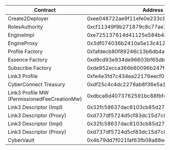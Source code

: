 | Contract                                     | Address                                    |
| -------------------------------------------- | ------------------------------------------ |
| Create2Deployer                              | 0xee048722ae9f11efe0e233c9a53f2cad141acf51 |
| RolesAuthority                               | 0xcf11349f9b271879c8c77ae7b28ad13c3dd6cb0f |
| EngineImpl                                   | 0xe725137614d41125e584b4a845478fe99f06bc62 |
| EngineProxy                                  | 0x3df074036b2410a5e13c41276551cd6c03008dcf |
| Profile Factory                              | 0xfafdecb80f89246c13b6db4afe9dcd54ca8b189a |
| Essence Factory                              | 0xd9cd93e934de96603bf65dbafdf2931b072532c8 |
| Subscribe Factory                            | 0xde952ecca366b60096b247f2cfd8f3ebb32a2edf |
| Link3 Profile                                | 0xfe4e3fd7c434ea22176eecf04857599e16473873 |
| CyberConnect Treasury                        | 0xdf25c4c4dc2278ab8f36e5a1824d4e693e7520aa |
| Link3 Profile MW (PermissionedFeeCreationMw) | 0xdbca6d4073762591bc88fbf437e2da404a468be5 |
| Link3 Descriptor (Impl)                      | 0x32fc58637dac8103cb85d27c700ca65f71a7be13 |
| Link3 Descriptor (Proxy)                     | 0xd737df5724d5cf83dc15d7c82f8df8c0a1bc2c7b |
| Link3 Descriptor (Impl)                      | 0x32fc58637dac8103cb85d27c700ca65f71a7be13 |
| Link3 Descriptor (Proxy)                     | 0xd737df5724d5cf83dc15d7c82f8df8c0a1bc2c7b |
| CyberVault                                   | 0x4b79dd7f021faf63fb08a88ed4da4ea4a5bbb06a |
